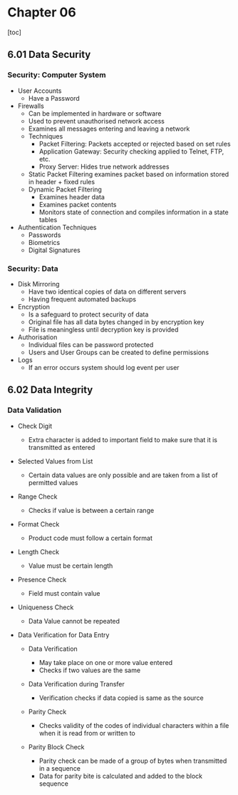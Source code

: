 # Chapter 06

[toc]

## 6.01 Data Security

### Security: Computer System

- User Accounts
  - Have a Password
- Firewalls
  - Can be implemented in hardware or software
  - Used to prevent unauthorised network access
  - Examines all messages entering and leaving a network
  - Techniques
    - Packet Filtering: Packets accepted or rejected based on set rules
    - Application Gateway: Security checking applied to Telnet, FTP, etc.
    - Proxy Server: Hides true network addresses
  - Static Packet Filtering examines packet based on information stored in header + fixed rules
  - Dynamic Packet Filtering
    - Examines header data
    - Examines packet contents
    - Monitors state of connection and compiles information in  a state tables
- Authentication Techniques
  - Passwords
  - Biometrics
  - Digital Signatures



### Security: Data

- Disk Mirroring
  - Have two identical copies of data on different servers
  - Having frequent automated backups
- Encryption
  - Is a safeguard to protect security of data
  - Original file has all data bytes changed in by encryption key
  - File is meaningless until decryption key is provided
- Authorisation
  - Individual files can be password protected
  - Users and User Groups can be created to define permissions
- Logs
  - If an error occurs system should log event per user



## 6.02 Data Integrity

### Data Validation

- Check Digit

  - Extra character is added to important field to make sure that it is transmitted as entered

- Selected Values from List

  - Certain data values are only possible and are taken from a list of permitted values

- Range Check

  - Checks if value is between a certain range

- Format Check

  - Product code must follow a certain format

- Length Check

  - Value must be certain length

- Presence Check

  - Field must contain value

- Uniqueness Check

  - Data Value cannot be repeated

- Data Verification for Data Entry

  - Data Verification

    - May take place on one or more value entered
    - Checks if two values are the same

  - Data Verification during Transfer

    - Verification checks if data copied is same as the source

  - Parity Check

    - Checks validity of the codes of individual characters within a file when it is read from or written to

  - Parity Block Check

    - Parity check can be made of a group of bytes when transmitted in a sequence
    - Data for parity bite is calculated and added to the block sequence

    



















































